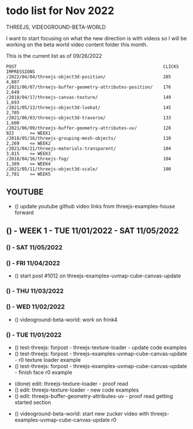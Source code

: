 # todo list for Nov 2022

THREEJS, VIDEOGROUND-BETA-WORLD

I want to start focusing on what the new direction is with videos so I will be working on the beta world video content folder this month.



This is the current list as of 09/26/2022
```
POST                                                        CLICKS  IMPRESSIONS
/2022/04/04/threejs-object3d-position/                      285     4,887
/2021/06/07/threejs-buffer-geometry-attributes-position/    176     2,649
/2018/04/17/threejs-canvas-texture/                         149     1,693
/2021/05/13/threejs-object3d-lookat/                        145     2,705
/2021/06/03/threejs-object3d-traverse/                      133     1,600
/2021/06/09/threejs-buffer-geometry-attributes-uv/          128     922      <= WEEK1
/2018/05/16/threejs-grouping-mesh-objects/                  110     2,269    <= WEEK2
/2021/04/21/threejs-materials-transparent/                  104     3,815    <= WEEK3
/2018/04/16/threejs-fog/                                    104     1,389    <= WEEK4
/2021/05/11/threejs-object3d-scale/                         100     2,781    <= WEEK5
```

## YOUTUBE
* () update youtube github video links from threejs-examples-house forward


<!-------- ----------
-- WEEK 1
---------- --------->
## () - WEEK 1 - TUE 11/01/2022 - SAT 11/05/2022

### () - SAT 11/05/2022

### () - FRI 11/04/2022
* () start post #1012 on threejs-examples-uvmap-cube-canvas-update

### () - THU 11/03/2022

### () - WED 11/02/2022
<!-- VIDEOGROUND-BETA-WORLD -->
* () videoground-beta-world: work on frink4

### () - TUE 11/01/2022
<!-- test_threejs -->
* () test-threejs: forpost - threejs-texture-loader - update code examples
* () test-threejs: forpost - threejs-examples-uvmap-cube-canvas-update - r0 texture loader example
* () test-threejs: forpost - threejs-examples-uvmap-cube-canvas-update - finish face r0 example


<!-- EDIT -->
* (done) edit: threejs-texture-loader - proof read
* () edit: threejs-texture-loader - new code examples
* () edit: threejs-buffer-geometry-attributes-uv - proof read getting started section

<!-- videoground-beta-world -->
* () videoground-beta-world: start new zucker video with threejs-examples-uvmap-cube-canvas-update r0


